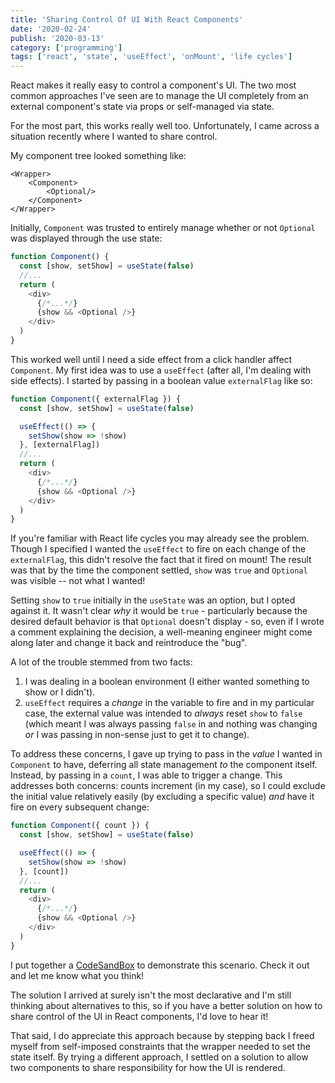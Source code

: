 ```yaml
---
title: 'Sharing Control Of UI With React Components'
date: '2020-02-24'
publish: '2020-03-13'
category: ['programming']
tags: ['react', 'state', 'useEffect', 'onMount', 'life cycles']
---
```


React makes it really easy to control a component's UI. The two most common approaches I've seen are to manage the UI completely from an external component's state via props or self-managed via state.

For the most part, this works really well too. Unfortunately, I came across a situation recently where I wanted to share control.

My component tree looked something like:

```
<Wrapper>
    <Component>
        <Optional/>
    </Component>
</Wrapper>
```

Initially, `Component` was trusted to entirely manage whether or not `Optional` was displayed through the use state:

```javascript
function Component() {
  const [show, setShow] = useState(false)
  //...
  return (
    <div>
      {/*...*/}
      {show && <Optional />}
    </div>
  )
}
```

This worked well until I need a side effect from a click handler affect `Component`. My first idea was to use a `useEffect` (after all, I'm dealing with side effects). I started by passing in a boolean value `externalFlag` like so:

```javascript
function Component({ externalFlag }) {
  const [show, setShow] = useState(false)

  useEffect(() => {
    setShow(show => !show)
  }, [externalFlag])
  //...
  return (
    <div>
      {/*...*/}
      {show && <Optional />}
    </div>
  )
}
```

If you're familiar with React life cycles you may already see the problem. Though I specified I wanted the `useEffect` to fire on each change of the `externalFlag`, this didn't resolve the fact that it fired on mount! The result was that by the time the component settled, `show` was `true` and `Optional` was visible -- not what I wanted!

Setting `show` to `true` initially in the `useState` was an option, but I opted against it. It wasn't clear _why_ it would be `true` - particularly because the desired default behavior is that `Optional` doesn't display - so, even if I wrote a comment explaining the decision, a well-meaning engineer might come along later and change it back and reintroduce the "bug".

A lot of the trouble stemmed from two facts:

1. I was dealing in a boolean environment (I either wanted something to show or I didn't).
2. `useEffect` requires a _change_ in the variable to fire and in my particular case, the external value was intended to _always_ reset `show` to `false` (which meant I was always passing `false` in and nothing was changing _or_ I was passing in non-sense just to get it to change).

To address these concerns, I gave up trying to pass in the _value_ I wanted in `Component` to have, deferring all state management _to_ the component itself. Instead, by passing in a `count`, I was able to trigger a change. This addresses both concerns: counts increment (in my case), so I could exclude the initial value relatively easily (by excluding a specific value) _and_ have it fire on every subsequent change:

```javascript
function Component({ count }) {
  const [show, setShow] = useState(false)

  useEffect(() => {
    setShow(show => !show)
  }, [count])
  //...
  return (
    <div>
      {/*...*/}
      {show && <Optional />}
    </div>
  )
}
```

I put together a [CodeSandBox](https://codesandbox.io/s/staging-tdd-d6is8?fontsize=14&hidenavigation=1&theme=dark) to demonstrate this scenario. Check it out and let me know what you think!

The solution I arrived at surely isn't the most declarative and I'm still thinking about alternatives to this, so if you have a better solution on how to share control of the UI in React components, I'd love to hear it!

That said, I do appreciate this approach because by stepping back I freed myself from self-imposed constraints that the wrapper needed to set the state itself. By trying a different approach, I settled on a solution to allow two components to share responsibility for how the UI is rendered.